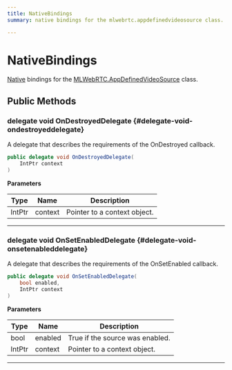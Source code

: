 ```yaml
---
title: NativeBindings
summary: native bindings for the mlwebrtc.appdefinedvideosource class. 

---
```


# NativeBindings




[Native](/versioned_docs/version-22-Mar-2023/unity-api/api/UnityEngine.XR.MagicLeap.Native/UnityEngine.XR.MagicLeap.Native.md) bindings for the [MLWebRTC.AppDefinedVideoSource](/versioned_docs/version-22-Mar-2023/unity-api/api/UnityEngine.XR.MagicLeap/MLWebRTC/AppDefinedVideoSource/UnityEngine.XR.MagicLeap.MLWebRTC.AppDefinedVideoSource.md) class.   





## Public Methods

### delegate void OnDestroyedDelegate {#delegate-void-ondestroyeddelegate}

A delegate that describes the requirements of the OnDestroyed callback. 

```csharp
public delegate void OnDestroyedDelegate(
    IntPtr context
)
```


**Parameters**

| Type | Name  | Description  | 
|--|--|--|
| IntPtr |context|Pointer to a context object.|






-----------

### delegate void OnSetEnabledDelegate {#delegate-void-onsetenableddelegate}

A delegate that describes the requirements of the OnSetEnabled callback. 

```csharp
public delegate void OnSetEnabledDelegate(
    bool enabled,
    IntPtr context
)
```


**Parameters**

| Type | Name  | Description  | 
|--|--|--|
| bool |enabled|True if the source was enabled.|
| IntPtr |context|Pointer to a context object.|






-----------


